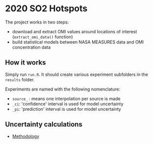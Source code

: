 # 2020 SO2 Hotspots

The project works in two steps:
- download and extract OMI values around locations of interest (`extract_omi_data()` function)
- build statistical models between NASA MEASURES data and OMI concentration data

## How it works
Simply run `run.R`. It should create various experiment subfolders in the `results` folder.

Experiments are named with the following nomenclature:
- `source_` : means one interpolation per source is made
- `_ci`: 'confidence' interval is used for model uncertainty
- `_pi`: 'prediction' interval is used for model uncertainty

## Uncertainty calculations
- [Methodology](doc/uncertainty.pdf)
